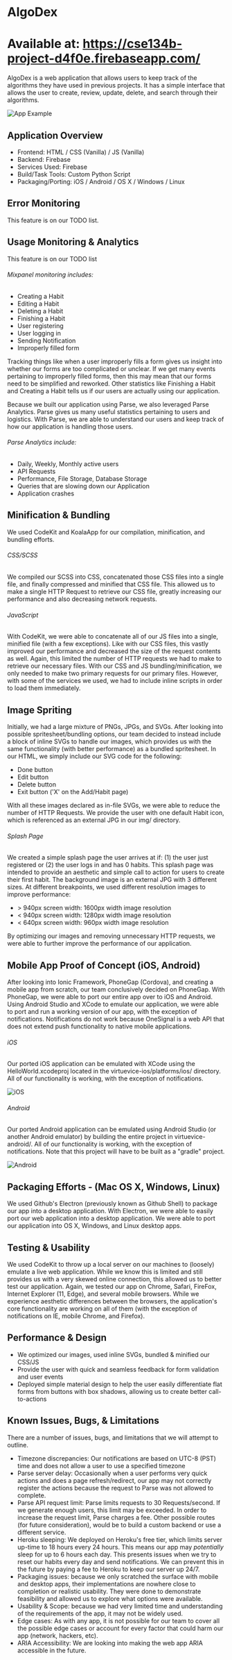 # AlgoDex
# Available at: https://cse134b-project-d4f0e.firebaseapp.com/
AlgoDex is a web application that allows users to keep track of the algorithms they have used in previous projects. It has a simple interface that allows the user to create, review, update, delete, and search through their algorithms. 

![App Example](/readme_images/home_screenshot.png)

## Application Overview
* Frontend: HTML / CSS (Vanilla) / JS (Vanilla)
* Backend: Firebase
* Services Used: Firebase
* Build/Task Tools: Custom Python Script
* Packaging/Porting: iOS / Android / OS X / Windows / Linux

## Error Monitoring
This feature is on our TODO list.

## Usage Monitoring & Analytics
This feature is on our TODO list

###### Mixpanel monitoring includes:
* Creating a Habit
* Editing a Habit
* Deleting a Habit
* Finishing a Habit
* User registering
* User logging in
* Sending Notification
* Improperly filled form

Tracking things like when a user improperly fills a form gives us insight into whether our forms are too complicated or unclear. If we get many events pertaining to improperly filled forms, then this may mean that our forms need to be simplified and reworked. Other statistics like Finishing a Habit and Creating a Habit tells us if our users are actually using our application.

Because we built our application using Parse, we also leveraged Parse Analytics. Parse gives us many useful statistics pertaining to users and logistics. With Parse, we are able to understand our users and keep track of how our application is handling those users.

###### Parse Analytics include:
* Daily, Weekly, Monthly active users
* API Requests
* Performance, File Storage, Database Storage
* Queries that are slowing down our Application
* Application crashes

## Minification & Bundling
We used CodeKit and KoalaApp for our compilation, minification, and bundling efforts.

###### CSS/SCSS
We compiled our SCSS into CSS, concatenated those CSS files into a single file, and finally compressed and minified that CSS file. This allowed us to make a single HTTP Request to retrieve our CSS file, greatly increasing our performance and also decreasing network requests.

###### JavaScript
With CodeKit, we were able to concatenate all of our JS files into a single, minified file (with a few exceptions). Like with our CSS files, this vastly improved our performance and decreased the size of the request contents as well. Again, this limited the number of HTTP requests we had to make to retrieve our necessary files. With our CSS and JS bundling/minification, we only needed to make two primary requests for our primary files. However, with some of the services we used, we had to include inline scripts in order to load them immediately.

## Image Spriting
Initially, we had a large mixture of PNGs, JPGs, and SVGs. After looking into possible spritesheet/bundling options, our team decided to instead include a block of inline SVGs to handle our images, which provides us with the same functionality (with better performance) as a bundled spritesheet. In our HTML, we simply include our SVG code for the following:
* Done button
* Edit button
* Delete button
* Exit button ('X' on the Add/Habit page)

With all these images declared as in-file SVGs, we were able to reduce the number of HTTP Requests. We provide the user with one default Habit icon, which is referenced as an external JPG in our img/ directory.

###### Splash Page
We created a simple splash page the user arrives at if: (1) the user just registered or (2) the user logs in and has 0 habits. This splash page was intended to provide an aesthetic and simple call to action for users to create their first habit. The background image is an external JPG with 3 different sizes. At different breakpoints, we used different resolution images to improve performance:
* \> 940px screen width: 1600px width image resolution
* < 940px screen width: 1280px width image resolution
* < 640px screen width: 960px width image resolution

By optimizing our images and removing unnecessary HTTP requests, we were able to further improve the performance of our application.

## Mobile App Proof of Concept (iOS, Android)
After looking into Ionic Framework, PhoneGap (Cordova), and creating a mobile app from scratch, our team conclusively decided on PhoneGap. With PhoneGap, we were able to port our entire app over to iOS and Android. Using Android Studio and XCode to emulate our application, we were able to port and run a working version of our app, with the exception of notifications. Notifications do not work because OneSignal is a web API that does not extend push functionality to native mobile applications.

###### iOS
Our ported iOS application can be emulated with XCode using the HelloWorld.xcodeproj located in the virtuevice-ios/platforms/ios/ directory. All of our functionality is working, with the exception of notifications.

![iOS](/public/img/ios-screenshot.png)

###### Android
Our ported Android application can be emulated using Android Studio (or another Android emulator) by building the entire project in virtuevice-android/. All of our functionality is working, with the exception of notifications. Note that this project will have to be built as a "gradle" project.

![Android](/public/img/android-screenshot.png)

## Packaging Efforts - (Mac OS X, Windows, Linux)
We used Github's Electron (previously known as Github Shell) to package our app into a desktop application. With Electron, we were able to easily port our web application into a desktop application. We were able to port our application into OS X, Windows, and Linux desktop apps.

## Testing & Usability
We used CodeKit to throw up a local server on our machines to (loosely) emulate a live web application. While we know this is limited and still provides us with a very skewed online connection, this allowed us to better test our application. Again, we tested our app on Chrome, Safari, FireFox, Internet Explorer (11, Edge), and several mobile browsers. While we experience aesthetic differences between the browsers, the application's core functionality are working on all of them (with the exception of notifications on IE, mobile Chrome, and Firefox).

## Performance & Design
* We optimized our images, used inline SVGs, bundled & minified our CSS/JS
* Provide the user with quick and seamless feedback for form validation and user events
* Deployed simple material design to help the user easily differentiate flat forms from buttons with box shadows, allowing us to create better call-to-actions


## Known Issues, Bugs, & Limitations
There are a number of issues, bugs, and limitations that we will attempt to outline.
* Timezone discrepancies: Our notifications are based on UTC-8 (PST) time and does not allow a user to use a specified timezone
* Parse server delay: Occasionally when a user performs very quick actions and does a page refresh/redirect, our app may not correctly register the actions because the request to Parse was not allowed to complete.
* Parse API request limit: Parse limits requests to 30 Requests/second. If we generate enough users, this limit may be exceeded. In order to increase the request limit, Parse charges a fee. Other possible routes (for future consideration), would be to build a custom backend or use a different service.
* Heroku sleeping: We deployed on Heroku's free tier, which limits server up-time to 18 hours every 24 hours. This means our app may *potentially* sleep for up to 6 hours each day. This presents issues when we try to reset our habits every day and send notifications. We can prevent this in the future by paying a fee to Heroku to keep our server up 24/7.
* Packaging issues: because we only scratched the surface with mobile and desktop apps, their implementations are nowhere close to completion or realistic usability. They were done to demonstrate feasibility and allowed us to explore what options were available.
* Usability & Scope: because we had very limited time and understanding of the requirements of the app, it may not be widely used.
* Edge cases: As with any app, it is not possible for our team to cover all the possible edge cases or account for every factor that could harm our app (network, hackers, etc).
* ARIA Accessibility: We are looking into making the web app ARIA accessible in the future.
